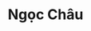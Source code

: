 ---
layout: album_gallery
resource: instagram
title: "Ngọc Châu"
description: "Instagram albums of Ngọc Châu</br>. Username: chaucoor"
active: gallery
images:
- image_path: /chaucoor/1/20240929_120958_461391318_1987636188324687_8160231604694919816_n.jpg
  gallery-folder: /gallery/chaucoor/1/
  gallery-name: 1
  gallery-date: March 2025
- image_path: /chaucoor/2/20241223_103942_470951993_1507774036551339_486264572143222841_n.jpg
  gallery-folder: /gallery/chaucoor/2/
  gallery-name: 2
  gallery-date: March 2025
- image_path: /chaucoor/3/20240310_175646_431097327_18027441790939252_5320735471883313966_n.jpg
  gallery-folder: /gallery/chaucoor/3/
  gallery-name: 3
  gallery-date: March 2025
---